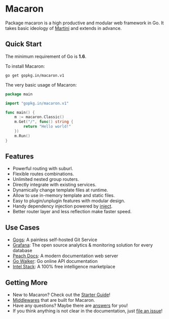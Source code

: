 # Macaron

Package macaron is a high productive and modular web framework in Go. It takes basic ideology of [Martini](https://github.com/go-martini/martini) and extends in advance.

## Quick Start

The minimum requirement of Go is **1.6**.

To install Macaron:

	go get gopkg.in/macaron.v1

The very basic usage of Macaron:

```go
package main

import "gopkg.in/macaron.v1"

func main() {
	m := macaron.Classic()
	m.Get("/", func() string {
		return "Hello world!"
	})
	m.Run()
}
```

## Features

- Powerful routing with suburl.
- Flexible routes combinations.
- Unlimited nested group routers.
- Directly integrate with existing services.
- Dynamically change template files at runtime.
- Allow to use in-memory template and static files.
- Easy to plugin/unplugin features with modular design.
- Handy dependency injection powered by [inject](https://github.com/codegangsta/inject).
- Better router layer and less reflection make faster speed.

## Use Cases

- [Gogs](https://gogs.io): A painless self-hosted Git Service
- [Grafana](http://grafana.org/): The open source analytics & monitoring solution for every database
- [Peach Docs](https://peachdocs.org): A modern documentation web server
- [Go Walker](https://gowalker.org): Go online API documentation
- [Intel Stack](https://intelstack.com/): A 100% free intelligence marketplace

## Getting More

- New to Macaron? Check out the [Starter Guide](starter_guide)!
- [Middlewares](middlewares) that are built for Macaron.
- Have any questions? Maybe there are [answers](faqs) for you!
- If you think anything is not clear in the documentation, just [file an issue](https://github.com/go-macaron/docs/issues)!

